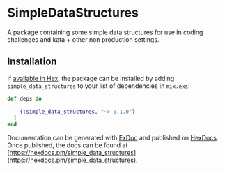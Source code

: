 # SimpleDataStructures

A package containing some simple data structures for use in coding challenges and kata + other non production settings.

## Installation

If [available in Hex](https://hex.pm/docs/publish), the package can be installed
by adding `simple_data_structures` to your list of dependencies in `mix.exs`:

```elixir
def deps do
  [
    {:simple_data_structures, "~> 0.1.0"}
  ]
end
```

Documentation can be generated with [ExDoc](https://github.com/elixir-lang/ex_doc)
and published on [HexDocs](https://hexdocs.pm). Once published, the docs can
be found at [https://hexdocs.pm/simple_data_structures](https://hexdocs.pm/simple_data_structures).
